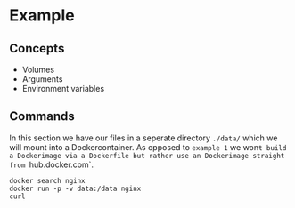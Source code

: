 # Example

## Concepts
*  Volumes
*  Arguments
*  Environment variables


## Commands

In this section we have our files in a seperate directory `./data/` which we will mount into a Dockercontainer. As opposed to `example 1` we won`t build a Dockerimage via a Dockerfile but rather use an Dockerimage straight from `hub.docker.com`.

````
docker search nginx
docker run -p -v data:/data nginx
curl
````

